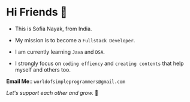 

<!--
**nayaksofia/nayaksofia** is a ✨ _special_ ✨ repository because its `README.md` (this file) appears on your GitHub profile.

Here are some ideas to get you started:

- 🔭 I’m currently working on ...
- 🌱 I’m currently learning ...
- 👯 I’m looking to collaborate on ...
- 🤔 I’m looking for help with ...
- 💬 Ask me about ...
- 📫 How to reach me: ...
- 😄 Pronouns: ...
- ⚡ Fun fact: ...
-->
# Hi Friends 👋

- This is Sofia Nayak, from India. 

- My mission is to become a `Fullstack Developer`.

- I am currently learning `Java` and `DSA`.

- I strongly focus on `coding effiency` and `creating contents` that help myself and others too.

**Email Me**:: `worldofsimpleprogrammers@gmail.com`


*Let's support each other and grow.* 🌱
